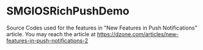 # SMGIOSRichPushDemo
Source Codes used for the features in "New Features in Push Notifications" article. 
You may reach the article at https://dzone.com/articles/new-features-in-push-notifications-2
